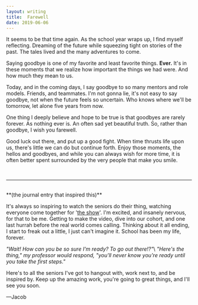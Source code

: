 ```yaml
---
layout: writing
title:  Farewell
date: 2019-06-06
---
```


It seems to be that time again. As the school year wraps up, I find myself reflecting.  Dreaming of the future while squeezing tight on stories of the past. <!-- more --> The tales lived and the many adventures to come. 

Saying goodbye is one of my favorite and least favorite things. **Ever.** It's in these moments that we realize how important the things we had were. And how much they mean to us.

Today, and in the coming days, I say goodbye to so many mentors and role models. Friends, and teammates. I'm not gonna lie, it's not easy to say goodbye, not when the future feels so uncertain. Who knows where we'll be tomorrow, let alone five years from now.

One thing I deeply believe and hope to be true is that goodbyes are rarely forever. As nothing ever is. An often sad yet beautiful truth. So, rather than goodbye, I wish you farewell. 

Good luck out there, and put up a good fight. When time thrusts life upon us, there's little we can do but continue forth. Enjoy those moments, the hellos and goodbyes, and while you can always wish for more time, it is often better spent surrounded by the very people that make you smile.

<br/>


----
<br/>
**(the journal entry that inspired this)**

It's always so inspiring to watch the seniors do their thing, watching everyone come together for '[the show](https://www.uwdesignshow.com)'. I'm excited, and insanely nervous, for that to be me. Getting to make the video, dive into our cohort, and one last hurrah before the real world comes calling. Thinking about it all ending, I start to freak out a little, I just can't imagine it. School has been my life, forever.

_"Wait! How can you be so sure I'm ready? To go out there!?"_\\
_"Here's the thing," my professor would respond, "you'll never know you're ready until you take the first steps."_

Here's to all the seniors I've got to hangout with, work next to, and be inspired by. Keep up the amazing work, you're going to great things, and I'll see you soon.

—Jacob
